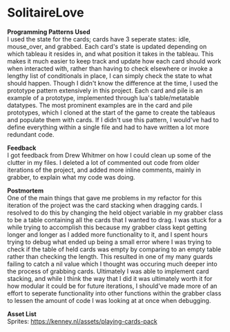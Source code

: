 # SolitaireLove  
  
**Programming Patterns Used**  
I used the state for the cards; cards have 3 seperate states: idle, mouse_over, and grabbed. Each card's state is updated depending on which tableau
it resides in, and what position it takes in the tableau. This makes it much easier to keep track and update how each card should work when interacted with,
rather than having to check elsewhere or invoke a lengthy list of conditionals in place, I can simply check the state to what should happen.
Though I didn't know the difference at the time, I used the prototype pattern extensively in this project. Each card and pile is an example of a prototype,
implemented through lua's table/metatable datatypes. The most prominent examples are in the card and pile prototypes, which I cloned at the start of the game
to create the tableaus and populate them with cards. If I didn't use this pattern, I would've had to define everything within a single file and had to have 
written a lot more redundant code.

**Feedback**  
I got feedback from Drew Whitmer on how I could clean up some of the clutter in my files. I deleted a lot of commented out code from older iterations of
the project, and added more inline comments, mainly in grabber, to explain what my code was doing.

**Postmortem**  
One of the main things that gave me problems in my refactor for this iteration of the project was the card stacking when dragging cards. I resolved to do this
by changing the held object variable in my grabber class to be a table containing all the cards that I wanted to drag. I was stuck for a while trying to accomplish
this because my grabber class kept getting longer and longer as I added more functionality to it, and I spent hours trying to debug what ended up being a small
error where I was trying to check if the table of held cards was empty by comparing to an empty table rather than checking the length. This resulted in one of my
many guards failing to catch a nil value which I thought was occuring much deeper into the process of grabbing cards. Ultimately I was able to implement card stacking,
and while I think the way that I did it was ultimately worth it for how modular it could be for future iterations, I should've made more of an effort to seperate functionality
into other functions within the grabber class to lessen the amount of code I was looking at at once when debugging.

**Asset List**  
Sprites: https://kenney.nl/assets/playing-cards-pack